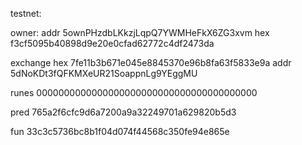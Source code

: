 testnet:

owner:
addr
5ownPHzdbLKkzjLqpQ7YWMHeFkX6ZG3xvm
hex
f3cf5095b40898d9e20e0cfad62772c4df2473da

exchange
hex
7fe11b3b671e045e8845370e96b8fa63f5833e9a
addr
5dNoKDt3fQFKMXeUR21SoappnLg9YEggMU

runes
0000000000000000000000000000000000000000

pred
765a2f6cfc9d6a7200a9a32249701a629820b5d3

fun
33c3c5736bc8b1f04d074f44568c350fe94e865e



